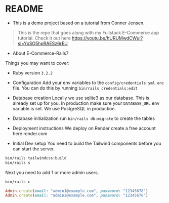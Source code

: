 # README

* This is a demo project based on a tutorial from Conner Jensen.

> This is the repo that goes along with my Fullstack E-Commerce app tutorial.
> Check it out here https://youtu.be/hURUMwdCWuI?si=YxSO5hpRAESz6rEU


* About E-Commerce-Rails7

Things you may want to cover:

* Ruby version
`3.2.2`

* Configuration
Add your env variables to the `config/credentials.yml.enc` file. You can do this by running `bin/rails credentials:edit`

* Database creation
Locally we use sqlite3 as our database. This is already set up for you. In production make sure your `DATABASE_URL` env variable is set. We use PostgreSQL in production.

* Database initialization
run `bin/rails db:migrate` to create the tables

* Deployment instructions
We deploy on Render create a free account here render.com

* Initial Dev setup
You need to build the Tailwind components before you can start the server.

```bash
bin/rails tailwindcss:build
bin/rails s
```

Next you need to add 1 or more admin users.

```bash
bin/rails c
```

```ruby
Admin.create(email: "admin1@example.com", password: "12345678")
Admin.create(email: "admin2@example.com", password: "12345678")
```

